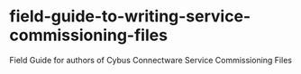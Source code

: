 # field-guide-to-writing-service-commissioning-files
Field Guide for authors of Cybus Connectware Service Commissioning Files
